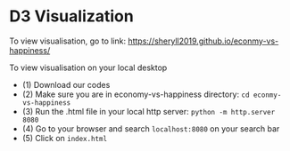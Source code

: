 # D3 Visualization

To view visualisation, go to link: https://sheryll2019.github.io/econmy-vs-happiness/


To view visualisation on your local desktop
- (1) Download our codes
- (2) Make sure you are in economy-vs-happiness directory: `cd econmy-vs-happiness`
- (3) Run the .html file in your local http server: `python -m http.server 8080` 
- (4) Go to your browser and search `localhost:8080` on your search bar
- (5) Click on `index.html`
